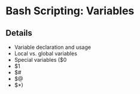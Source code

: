 # Bash Scripting: Variables

## Details
- Variable declaration and usage
- Local vs. global variables
- Special variables ($0
- $1
- $#
- $@
- $*)
